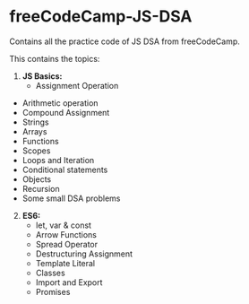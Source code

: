 # freeCodeCamp-JS-DSA
Contains all the practice code of JS DSA from freeCodeCamp. <br>

This contains the topics: 
1. **JS Basics:**
	- Assignment Operation  
  - Arithmetic operation 
  - Compound Assignment 
  - Strings 
  - Arrays 
  - Functions 
  - Scopes 
  - Loops and Iteration 
  - Conditional statements 
  - Objects 
  - Recursion 
  - Some small DSA problems 
2. **ES6:**
	- let, var & const
	- Arrow Functions
	- Spread Operator
	- Destructuring Assignment  
	- Template Literal  
	- Classes
	- Import and Export 
	- Promises
	
